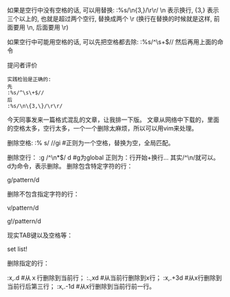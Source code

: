 如果是空行中没有空格的话, 可以用替换:
:%s/\n\{3,\}/\r\r/
\n 表示换行, \{3,\} 表示三个以上的, 也就是超过两个空行, 替换成两个 \r (换行在替换的时候就是这样, 前面要用 \n, 后面要用 \r)

如果空行中可能用空格的话, 可以先把空格都去除:
:%s/^\s\+$//
然后再用上面的命令

提问者评价

    实践检验是正确的:
    先
    :%s/^\s\+$//
    后
    :%s/\n\{3,\}/\r\r/

今天同事发来一篇格式混乱的文章，让我排一下版。
文章从网络中下载的，里面的空格太多，空行太多，一个一个删除太麻烦，所以可以用vim来处理。

删除空格:
:% s/ //gi    #正则为一个空格，替换为空，全局匹配。

删除空行：
:g /^\n*$/ d  #g为global  正则为：行开始+换行...  其实/^\n/就可以。  d为命令，表示删除。
删除包含特定字符的行：

g/pattern/d   

 

删除不包含指定字符的行：

v/pattern/d

g!/pattern/d

 

现实TAB键以及空格等：

set list!

删除指定的行：

:x,.d #从ｘ行删除到当前行；
:.,xd #从当前行删除到x行；
:x,.+3d #从x行删除到当前行后第三行；
:x,.-1d #从x行删除到当前行前一行。


